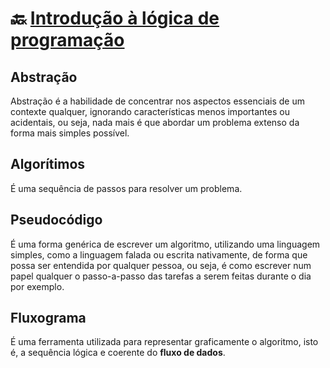 # :back: [Introdução à lógica de programação](../../../README.md#fundamentals)

## Abstração
Abstração é a habilidade de concentrar nos aspectos essenciais de um contexte qualquer, ignorando características menos importantes ou acidentais, ou seja, nada mais é que abordar um problema extenso da forma mais simples possível.

## Algorítimos
É uma sequência de passos para resolver um problema.

## Pseudocódigo
É uma forma genérica de escrever um algoritmo, utilizando uma linguagem simples, como a linguagem falada ou escrita nativamente, de forma que possa ser entendida por qualquer pessoa, ou seja, é como escrever num papel qualquer o passo-a-passo das tarefas a serem feitas durante o dia por exemplo.

## Fluxograma
É uma ferramenta utilizada para representar graficamente o algoritmo, isto é, a sequência lógica e coerente do **fluxo de dados**.


